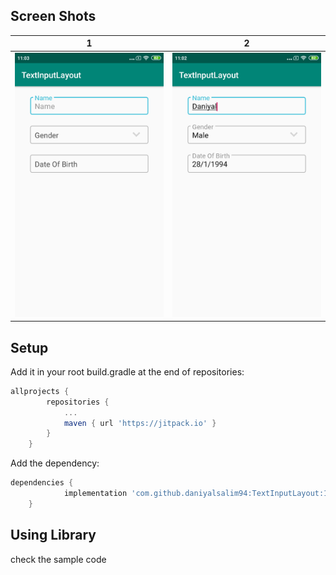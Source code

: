 ## Screen Shots

1 | 2
--- | ---
![1](https://github.com/daniyalsalim94/TextInputLayout/raw/master/Screenshot/1.jpg) | ![2](https://github.com/daniyalsalim94/TextInputLayout/raw/master/Screenshot/2.jpg)



## Setup

Add it in your root build.gradle at the end of repositories:
```groovy
allprojects {
		repositories {
			...
			maven { url 'https://jitpack.io' }
		}
	}
```

Add the dependency:

```groovy
dependencies {
	        implementation 'com.github.daniyalsalim94:TextInputLayout:1.0'
	}
```



## Using Library
check the sample code